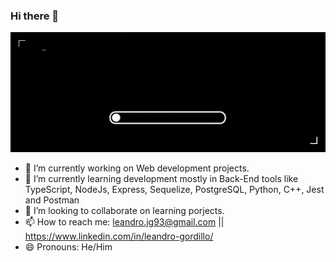 ### Hi there 👋

![img](https://github.com/leandrojg/leandrojg/blob/Proyecto/src/readmeimg.gif?raw=true)

- 🔭 I’m currently working on Web development projects.
- 🌱 I’m currently learning development mostly in Back-End tools like TypeScript, NodeJs, Express, Sequelize, PostgreSQL, Python, C++, Jest and Postman
- 👯 I’m looking to collaborate on learning porjects.
- 📫 How to reach me: leandro.jg93@gmail.com || https://www.linkedin.com/in/leandro-gordillo/
- 😄 Pronouns: He/Him
<!--
**leandrojg/Leandro** is a ✨ _special_ ✨ repository because its `README.md` (this file) appears on your GitHub profile.

Here are some ideas to get you started:

- 🔭 I’m currently working on Web development projects.
- 🌱 I’m currently learning development mostly in Back-End tools like TypeScript, NodeJs, Express, Sequelize, PostgreSQL, Python, C++, Jest and Postman
- 👯 I’m looking to collaborate on learning porjects.
- 📫 How to reach me: leandro.jg93@gmail.com || https://www.linkedin.com/in/leandro-gordillo/
- 😄 Pronouns: He/Him
-->
